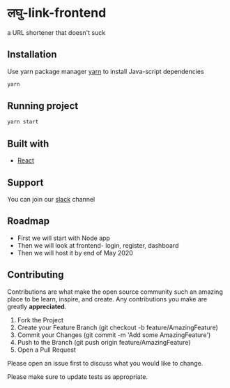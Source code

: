#  लघु-link-frontend
a URL shortener that doesn't suck

## Installation

Use yarn package manager [yarn](https://classic.yarnpkg.com/en/docs/install/#debian-stable) to install Java-script dependencies

```sh
yarn
```

## Running project

```sh
yarn start
```

## Built with
* [React](https://reactjs.org/)

## Support
You can join our [slack](https://join.slack.com/t/eduatlas/shared_invite/zt-d3zj8j0h-JDXxNMz8NJISotj8vOQ7mw) channel 

## Roadmap
* First we will start with Node app
* Then we will look at frontend- login, register, dashboard
* Then we will host it by end of May 2020

## Contributing
Contributions are what make the open source community such an amazing place to be learn, inspire, and create. Any contributions you make are greatly **appreciated**.

 1.   Fork the Project
 2.  Create your Feature Branch (git checkout -b feature/AmazingFeature)
 3.  Commit your Changes (git commit -m 'Add some AmazingFeature')
 4.   Push to the Branch (git push origin feature/AmazingFeature)
 5.   Open a Pull Request

Please open an issue first to discuss what you would like to change.

Please make sure to update tests as appropriate.

